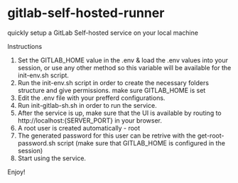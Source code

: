 # gitlab-self-hosted-runner
quickly setup a GitLab Self-hosted service on your local machine

Instructions

1. Set the GITLAB_HOME value in the .env & load the .env values into your session, or use any other method so this variable will be available for the init-env.sh script.
3. Run the init-env.sh script in order to create the necessary folders structure and give permissions. make sure GITLAB_HOME is set
3. Edit the .env file with your prefferd configurations.
4. Run init-gitlab-sh.sh in order to run the service.
5. After the service is up, make sure that the UI is available by routing to http://localhost:{SERVER_PORT} in your browser.
6. A root user is created automatically - root
7. The generated password for this user can be retrive with the get-root-password.sh script (make sure that GITLAB_HOME is configured in the session)
8. Start using the service.  

Enjoy!